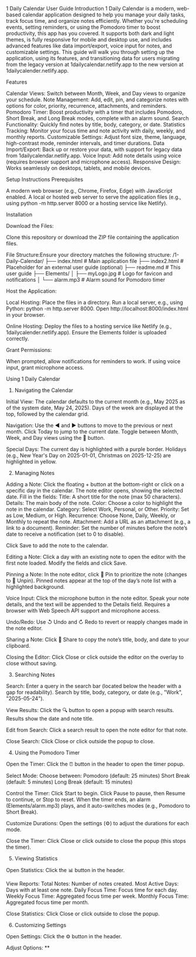 1 Daily Calendar User Guide
Introduction
1 Daily Calendar is a modern, web-based calendar application designed to help you manage your daily tasks, track focus time, and organize notes efficiently. Whether you're scheduling events, setting reminders, or using the Pomodoro timer to boost productivity, this app has you covered. It supports both dark and light themes, is fully responsive for mobile and desktop use, and includes advanced features like data import/export, voice input for notes, and customizable settings.
This guide will walk you through setting up the application, using its features, and transitioning data for users migrating from the legacy version at 1dailycalendar.netlify.app to the new version at 1dailycalender.netlify.app.

Features

Calendar Views: Switch between Month, Week, and Day views to organize your schedule.
Note Management: Add, edit, pin, and categorize notes with options for color, priority, recurrence, attachments, and reminders.
Pomodoro Timer: Boost productivity with a timer that includes Pomodoro, Short Break, and Long Break modes, complete with an alarm sound.
Search Functionality: Quickly find notes by title, body, category, or date.
Statistics Tracking: Monitor your focus time and note activity with daily, weekly, and monthly reports.
Customizable Settings: Adjust font size, theme, language, high-contrast mode, reminder intervals, and timer durations.
Data Import/Export: Back up or restore your data, with support for legacy data from 1dailycalendar.netlify.app.
Voice Input: Add note details using voice (requires browser support and microphone access).
Responsive Design: Works seamlessly on desktops, tablets, and mobile devices.


Setup Instructions
Prerequisites

A modern web browser (e.g., Chrome, Firefox, Edge) with JavaScript enabled.
A local or hosted web server to serve the application files (e.g., using python -m http.server 8000 or a hosting service like Netlify).

Installation

Download the Files:

Clone this repository or download the ZIP file containing the application files.


File Structure:Ensure your directory matches the following structure:
/1-Daily-Calendar/
├── index.html           # Main application file
├── index2.html          # Placeholder for an external user guide (optional)
├── readme.md            # This user guide
├── Elements/
│   ├── myLogo.jpg       # Logo for favicon and notifications
│   └── alarm.mp3        # Alarm sound for Pomodoro timer


Host the Application:

Local Hosting:
Place the files in a directory.
Run a local server, e.g., using Python: python -m http.server 8000.
Open http://localhost:8000/index.html in your browser.


Online Hosting:
Deploy the files to a hosting service like Netlify (e.g., 1dailycalender.netlify.app).
Ensure the Elements folder is uploaded correctly.




Grant Permissions:

When prompted, allow notifications for reminders to work.
If using voice input, grant microphone access.




Using 1 Daily Calendar
1. Navigating the Calendar

Initial View:
The calendar defaults to the current month (e.g., May 2025 as of the system date, May 24, 2025).
Days of the week are displayed at the top, followed by the calendar grid.


Navigation:
Use the ◀ and ▶ buttons to move to the previous or next month.
Click Today to jump to the current date.
Toggle between Month, Week, and Day views using the 📅 button.


Special Days:
The current day is highlighted with a purple border.
Holidays (e.g., New Year's Day on 2025-01-01, Christmas on 2025-12-25) are highlighted in yellow.



2. Managing Notes

Adding a Note:
Click the floating + button at the bottom-right or click on a specific day in the calendar.
The note editor opens, showing the selected date.
Fill in the fields:
Title: A short title for the note (max 50 characters).
Details: The main body of the note.
Color: Choose a color to highlight the note in the calendar.
Category: Select Work, Personal, or Other.
Priority: Set as Low, Medium, or High.
Recurrence: Choose None, Daily, Weekly, or Monthly to repeat the note.
Attachment: Add a URL as an attachment (e.g., a link to a document).
Reminder: Set the number of minutes before the note’s date to receive a notification (set to 0 to disable).


Click Save to add the note to the calendar.


Editing a Note:
Click a day with an existing note to open the editor with the first note loaded.
Modify the fields and click Save.


Pinning a Note:
In the note editor, click 📌 Pin to prioritize the note (changes to 📍 Unpin).
Pinned notes appear at the top of the day’s note list with a highlighted background.


Voice Input:
Click the microphone button in the note editor.
Speak your note details, and the text will be appended to the Details field.
Requires a browser with Web Speech API support and microphone access.


Undo/Redo:
Use ↺ Undo and ↻ Redo to revert or reapply changes made in the note editor.


Sharing a Note:
Click 🔗 Share to copy the note’s title, body, and date to your clipboard.


Closing the Editor:
Click Close or click outside the editor on the overlay to close without saving.



3. Searching Notes

Search:
Enter a query in the search bar (located below the header with a gap for readability).
Search by title, body, category, or date (e.g., "Work", "2025-05-24").


View Results:
Click the 🔍 button to open a popup with search results.
Results show the date and note title.


Edit from Search:
Click a search result to open the note editor for that note.


Close Search:
Click Close or click outside the popup to close.



4. Using the Pomodoro Timer

Open the Timer:
Click the ⏰ button in the header to open the timer popup.


Select Mode:
Choose between:
Pomodoro (default: 25 minutes)
Short Break (default: 5 minutes)
Long Break (default: 15 minutes)




Control the Timer:
Click Start to begin.
Click Pause to pause, then Resume to continue, or Stop to reset.
When the timer ends, an alarm (Elements/alarm.mp3) plays, and it auto-switches modes (e.g., Pomodoro to Short Break).


Customize Durations:
Open the settings (⚙️) to adjust the durations for each mode.


Close the Timer:
Click Close or click outside to close the popup (this stops the timer).



5. Viewing Statistics

Open Statistics:
Click the 📊 button in the header.


View Reports:
Total Notes: Number of notes created.
Most Active Days: Days with at least one note.
Daily Focus Time: Focus time for each day.
Weekly Focus Time: Aggregated focus time per week.
Monthly Focus Time: Aggregated focus time per month.


Close Statistics:
Click Close or click outside to close the popup.



6. Customizing Settings

Open Settings:
Click the ⚙️ button in the header.


Adjust Options:
**



